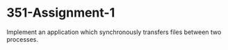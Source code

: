 # 351-Assignment-1
Implement an application which synchronously transfers files between two processes.
